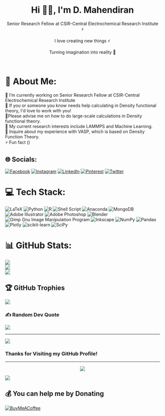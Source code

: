 <h1 align="center"> Hi 👋🏻, I'm D. Mahendiran </br> 
</h1>
<p align="center">Senior Research Fellow at CSIR-Central Electrochemical Research Institute ⚡</p>
<p align="center">I love creating new things ⚡</p>
<p align="center">Turning imagination into reality 🚀</p>
<p align="center">
 <a href="https://github.com/faradaymahe/CV_2022/blob/main/Mahendiran_CV.pdf" target="_blank"><img alt="" src="https://img.shields.io/badge/Portfolio-000?logo=vercel&logoColor=yellow&style=for-the-badge" style="vertical-align:center" /></a>
<a href="https://twitter.com/FaradayMahe435" target="_blank"><img alt="" src="https://img.shields.io/badge/Twitter-000?logo=Twitter&logoColor=1DA1F2&style=for-the-badge" style="vertical-align:center" /></a>
<a href="https://linkedin.com/in/d-mahendiran-50ab61b9/" target="_blank"><img alt="" src="https://img.shields.io/badge/LinkedIn-000?logo=linkedin&logoColor=0A66C2&style=for-the-badge" style="vertical-align:center" /></a></p>



# 💫 About Me:
🔭 I’m currently working on Senior Research Fellow at CSIR-Central Electrochemical Research Institute<br>👯 If you or someone you know needs help calculating in Density functional theory, I'd love to work with you!<br>🤝Please advise me on how to do large-scale calculations in Density functional theory.<br>🌱 My current research interests include LAMMPS and Machine Learning.<br>💬 Inquire about my experience with VASP, which is based on Density Function Theory.<br>⚡ Fun fact ()


## 🌐 Socials:
[![Facebook](https://img.shields.io/badge/Facebook-%231877F2.svg?logo=Facebook&logoColor=white)](https://facebook.com/Faradaymahe) [![Instagram](https://img.shields.io/badge/Instagram-%23E4405F.svg?logo=Instagram&logoColor=white)](https://instagram.com/faradaymahe) [![LinkedIn](https://img.shields.io/badge/LinkedIn-%230077B5.svg?logo=linkedin&logoColor=white)](https://www.linkedin.com/in/d-mahendiran-50ab61b9/) [![Pinterest](https://img.shields.io/badge/Pinterest-%23E60023.svg?logo=Pinterest&logoColor=white)](https://pinterest.com/faradaymahe) [![Twitter](https://img.shields.io/badge/Twitter-%231DA1F2.svg?logo=Twitter&logoColor=white)](https://twitter.com/FaradayMahe435) 

# 💻 Tech Stack:
![LaTeX](https://img.shields.io/badge/latex-%23008080.svg?style=for-the-badge&logo=latex&logoColor=white) ![Python](https://img.shields.io/badge/python-3670A0?style=for-the-badge&logo=python&logoColor=ffdd54) ![R](https://img.shields.io/badge/r-%23276DC3.svg?style=for-the-badge&logo=r&logoColor=white) ![Shell Script](https://img.shields.io/badge/shell_script-%23121011.svg?style=for-the-badge&logo=gnu-bash&logoColor=white) ![Anaconda](https://img.shields.io/badge/Anaconda-%2344A833.svg?style=for-the-badge&logo=anaconda&logoColor=white) ![MongoDB](https://img.shields.io/badge/MongoDB-%234ea94b.svg?style=for-the-badge&logo=mongodb&logoColor=white) ![Adobe Illustrator](https://img.shields.io/badge/adobeillustrator-%23FF9A00.svg?style=for-the-badge&logo=adobeillustrator&logoColor=white) ![Adobe Photoshop](https://img.shields.io/badge/adobephotoshop-%2331A8FF.svg?style=for-the-badge&logo=adobephotoshop&logoColor=white) ![Blender](https://img.shields.io/badge/blender-%23F5792A.svg?style=for-the-badge&logo=blender&logoColor=white) ![Gimp Gnu Image Manipulation Program](https://img.shields.io/badge/Gimp-657D8B?style=for-the-badge&logo=gimp&logoColor=FFFFFF) ![Inkscape](https://img.shields.io/badge/Inkscape-e0e0e0?style=for-the-badge&logo=inkscape&logoColor=080A13) ![NumPy](https://img.shields.io/badge/numpy-%23013243.svg?style=for-the-badge&logo=numpy&logoColor=white) ![Pandas](https://img.shields.io/badge/pandas-%23150458.svg?style=for-the-badge&logo=pandas&logoColor=white) ![Plotly](https://img.shields.io/badge/Plotly-%233F4F75.svg?style=for-the-badge&logo=plotly&logoColor=white) ![scikit-learn](https://img.shields.io/badge/scikit--learn-%23F7931E.svg?style=for-the-badge&logo=scikit-learn&logoColor=white) ![SciPy](https://img.shields.io/badge/SciPy-%230C55A5.svg?style=for-the-badge&logo=scipy&logoColor=%white)

# 📊 GitHub Stats:
![](https://github-readme-stats.vercel.app/api?username=faradaymahe&theme=radical&hide_border=false&include_all_commits=true&count_private=true)<br/>
![](https://github-readme-streak-stats.herokuapp.com/?user=faradaymahe&theme=radical&hide_border=false)<br/>
![](https://github-readme-stats.vercel.app/api/top-langs/?username=faradaymahe&theme=radical&hide_border=false&include_all_commits=true&count_private=true&layout=compact)

## 🏆 GitHub Trophies
![](https://github-profile-trophy.vercel.app/?username=faradaymahe&theme=radical&no-frame=false&no-bg=true&margin-w=4)

### ✍️ Random Dev Quote
![](https://quotes-github-readme.vercel.app/api?type=horizontal&theme=radical)

---
[![](https://visitcount.itsvg.in/api?id=faradaymahe&icon=0&color=0)](https://visitcount.itsvg.in)

### Thanks for Visiting my GitHub Profile!

---
<p align="center">
<img src="https://github.com/faradaymahe/faradaymahe/blob/output/github-contribution-grid-snake.svg">
</p>

[![](https://visitcount.itsvg.in/api?id=faradaymahe&pretty=true)](https://github-visitor-counter-pro.vercel.app)

  ## 💰 You can help me by Donating
  [![BuyMeACoffee](https://img.shields.io/badge/Buy%20Me%20a%20Coffee-ffdd00?style=for-the-badge&logo=buy-me-a-coffee&logoColor=black)](https://www.buymeacoffee.com/maheraj435o)

  <!-- Proudly created with GPRM ( https://gprm.itsvg.in ) -->
  
